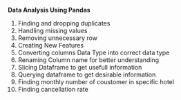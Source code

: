 **Data Analysis Using Pandas**
1. Finding and dropping duplicates
2. Handling missing values
3. Removing unnecessary row
4. Creating New Features
5. Converting columns Data Type into correct data type
6.  Renaming Column name for better understanding
7.  Slicing Dataframe to get usefull information
8.  Querying dataframe to get desirable information
9.  Finding monthly number of coustomer in specific hotel
10.  Finding cancellation rate
